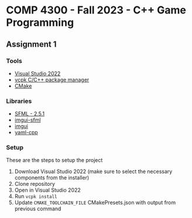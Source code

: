 # COMP 4300 - Fall 2023 - C++ Game Programming
## Assignment 1

### Tools
- [Visual Studio 2022](https://visualstudio.microsoft.com/vs/)
- [vcpk C/C++ package manager](https://devblogs.microsoft.com/cppblog/vcpkg-is-now-included-with-visual-studio/)
- [CMake](https://cmake.org/)

### Libraries
- [SFML - 2.5.1](https://github.com/SFML/SFML)
- [imgui-sfml](https://github.com/SFML/imgui-sfml)
- [imgui](https://github.com/ocornut/imgui)
- [yaml-cpp](https://github.com/jbeder/yaml-cpp)

### Setup

These are the steps to setup the project

1. Download Visual Studio 2022 (make sure to select the necessary components from the installer)
2. Clone repository
3. Open in Visual Studio 2022
4. Run ```vcpk install```
5. Update ```CMAKE_TOOLCHAIN_FILE``` CMakePresets.json with output from previous command

